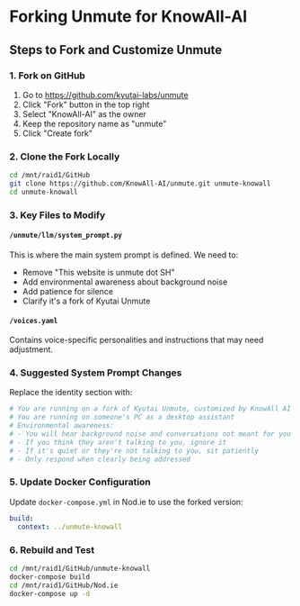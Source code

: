# Forking Unmute for KnowAll-AI

## Steps to Fork and Customize Unmute

### 1. Fork on GitHub
1. Go to https://github.com/kyutai-labs/unmute
2. Click "Fork" button in the top right
3. Select "KnowAll-AI" as the owner
4. Keep the repository name as "unmute"
5. Click "Create fork"

### 2. Clone the Fork Locally
```bash
cd /mnt/raid1/GitHub
git clone https://github.com/KnowAll-AI/unmute.git unmute-knowall
cd unmute-knowall
```

### 3. Key Files to Modify

#### `/unmute/llm/system_prompt.py`
This is where the main system prompt is defined. We need to:
- Remove "This website is unmute dot SH"
- Add environmental awareness about background noise
- Add patience for silence
- Clarify it's a fork of Kyutai Unmute

#### `/voices.yaml` 
Contains voice-specific personalities and instructions that may need adjustment.

### 4. Suggested System Prompt Changes

Replace the identity section with:
```python
# You are running on a fork of Kyutai Unmute, customized by KnowAll AI
# You are running on someone's PC as a desktop assistant
# Environmental awareness:
# - You will hear background noise and conversations not meant for you
# - If you think they aren't talking to you, ignore it
# - If it's quiet or they're not talking to you, sit patiently
# - Only respond when clearly being addressed
```

### 5. Update Docker Configuration
Update `docker-compose.yml` in Nod.ie to use the forked version:
```yaml
build:
  context: ../unmute-knowall
```

### 6. Rebuild and Test
```bash
cd /mnt/raid1/GitHub/unmute-knowall
docker-compose build
cd /mnt/raid1/GitHub/Nod.ie
docker-compose up -d
```